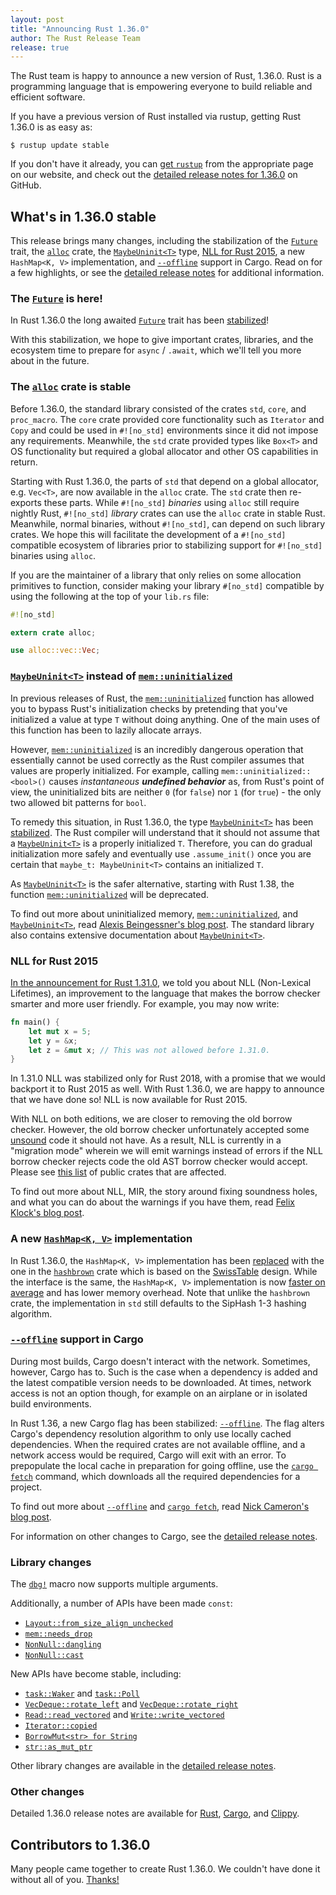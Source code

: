 ```yaml
---
layout: post
title: "Announcing Rust 1.36.0"
author: The Rust Release Team
release: true
---
```


The Rust team is happy to announce a new version of Rust, 1.36.0.
Rust is a programming language that is empowering everyone to build reliable and efficient software.

If you have a previous version of Rust installed via rustup, getting Rust 1.36.0 is as easy as:

```console
$ rustup update stable
```

If you don't have it already, you can [get `rustup`][install] from the appropriate page on our website,
and check out the [detailed release notes for 1.36.0][notes] on GitHub.

[install]: https://www.rust-lang.org/install.html
[notes]: https://github.com/rust-lang/rust/blob/master/RELEASES.md#version-1360-2019-07-04

## What's in 1.36.0 stable

This release brings many changes, including the stabilization of the [`Future`] trait,
the [`alloc`][alloc-crate] crate, the [`MaybeUninit<T>`] type, [NLL for Rust 2015][felix-blog],
a new `HashMap<K, V>` implementation, and [`--offline`] support in Cargo.
Read on for a few highlights, or see the [detailed release notes][notes] for additional information.

### The [`Future`] is here!

[`Future`]: https://doc.rust-lang.org/std/future/trait.Future.html
[pr-future]: https://github.com/rust-lang/rust/pull/59739

In Rust 1.36.0 the long awaited [`Future`] trait has been [stabilized][pr-future]!

With this stabilization, we hope to give important crates, libraries,
and the ecosystem time to prepare for `async` / `.await`,
which we'll tell you more about in the future.

### The [`alloc`][alloc-crate] crate is stable

[alloc-crate]: https://doc.rust-lang.org/alloc/index.html

Before 1.36.0, the standard library consisted of the crates `std`, `core`, and `proc_macro`.
The `core` crate provided core functionality such as `Iterator` and `Copy`
and could be used in `#![no_std]` environments since it did not impose any requirements.
Meanwhile, the `std` crate provided types like `Box<T>` and OS functionality
but required a global allocator and other OS capabilities in return.

Starting with Rust 1.36.0, the parts of `std` that depend on a global allocator, e.g. `Vec<T>`,
are now available in the `alloc` crate. The `std` crate then re-exports these parts.
While `#![no_std]` *binaries* using `alloc` still require nightly Rust,
`#![no_std]` *library* crates can use the `alloc` crate in stable Rust.
Meanwhile, normal binaries, without `#![no_std]`, can depend on such library crates.
We hope this will facilitate the development of a `#![no_std]` compatible ecosystem of libraries
prior to stabilizing support for `#![no_std]` binaries using `alloc`.

If you are the maintainer of a library that only relies on some allocation primitives to function,
consider making your library `#[no_std]` compatible by using the following at the top of your `lib.rs` file:

```rust
#![no_std]

extern crate alloc;

use alloc::vec::Vec;
```

### [`MaybeUninit<T>`] instead of [`mem::uninitialized`]

[`MaybeUninit<T>`]: https://doc.rust-lang.org/std/mem/union.MaybeUninit.html
[`mem::uninitialized`]: https://doc.rust-lang.org/std/mem/fn.uninitialized.html
[gankro-blog]: https://gankro.github.io/blah/initialize-me-maybe/
[pr-60445]: https://github.com/rust-lang/rust/pull/60445

In previous releases of Rust, the [`mem::uninitialized`] function has allowed you to bypass Rust's
initialization checks by pretending that you've initialized a value at type `T` without doing anything.
One of the main uses of this function has been to lazily allocate arrays.

However, [`mem::uninitialized`] is an incredibly dangerous operation that essentially
cannot be used correctly as the Rust compiler assumes that values are properly initialized.
For example, calling `mem::uninitialized::<bool>()` causes *instantaneous __undefined behavior__*
as, from Rust's point of view, the uninitialized bits are neither `0` (for `false`)
nor `1` (for `true`) - the only two allowed bit patterns for `bool`.

To remedy this situation, in Rust 1.36.0, the type [`MaybeUninit<T>`] has been [stabilized][pr-60445].
The Rust compiler will understand that it should not assume that a [`MaybeUninit<T>`] is a properly initialized `T`.
Therefore, you can do gradual initialization more safely and eventually use `.assume_init()`
once you are certain that `maybe_t: MaybeUninit<T>` contains an initialized `T`.

As [`MaybeUninit<T>`] is the safer alternative, starting with Rust 1.38,
the function [`mem::uninitialized`] will be deprecated.

To find out more about uninitialized memory, [`mem::uninitialized`],
and [`MaybeUninit<T>`], read [Alexis Beingessner's blog post][gankro-blog].
The standard library also contains extensive documentation about [`MaybeUninit<T>`].

### NLL for Rust 2015

[nll-2018]: https://blog.rust-lang.org/2018/12/06/Rust-1.31-and-rust-2018.html#non-lexical-lifetimes
[soundness]: https://en.wikipedia.org/wiki/Soundness
[felix-blog]: http://blog.pnkfx.org/blog/2019/06/26/breaking-news-non-lexical-lifetimes-arrives-for-everyone/
[crater-nll]: https://github.com/rust-lang/rust/issues/60680#issuecomment-495089654

[In the announcement for Rust 1.31.0][nll-2018], we told you about NLL (Non-Lexical Lifetimes),
an improvement to the language that makes the borrow checker smarter and more user friendly.
For example, you may now write:

```rust
fn main() {
    let mut x = 5;
    let y = &x;
    let z = &mut x; // This was not allowed before 1.31.0.
}
```

In 1.31.0 NLL was stabilized only for Rust 2018,
with a promise that we would backport it to Rust 2015 as well.
With Rust 1.36.0, we are happy to announce that we have done so! NLL is now available for Rust 2015.

With NLL on both editions, we are closer to removing the old borrow checker.
However, the old borrow checker unfortunately accepted some [unsound][soundness] code it should not have.
As a result, NLL is currently in a "migration mode" wherein we will emit warnings instead
of errors if the NLL borrow checker rejects code the old AST borrow checker would accept.
Please see [this list][crater-nll] of public crates that are affected.

To find out more about NLL, MIR, the story around fixing soundness holes,
and what you can do about the warnings if you have them, read [Felix Klock's blog post][felix-blog].

### A new [`HashMap<K, V>`] implementation

[`hashbrown`]: https://crates.io/crates/hashbrown
[`HashMap<K, V>`]: https://doc.rust-lang.org/std/collections/struct.HashMap.html
[pr-hashbrown]: https://github.com/rust-lang/rust/pull/58623
[SwissTable]: https://abseil.io/blog/20180927-swisstables
[pr-hashbrown-perf]: https://perf.rust-lang.org/compare.html?start=b57fe74a27590289fd657614b8ad1f3eac8a7ad2&end=abade53a649583e40ed07c26ee10652703f09b58&stat=wall-time

In Rust 1.36.0, the `HashMap<K, V>` implementation has been [replaced][pr-hashbrown]
with the one in the [`hashbrown`] crate which is based on the [SwissTable] design.
While the interface is the same, the `HashMap<K, V>` implementation is now
[faster on average][pr-hashbrown-perf] and has lower memory overhead.
Note that unlike the `hashbrown` crate,
the implementation in `std` still defaults to the SipHash 1-3 hashing algorithm.

### [`--offline`] support in Cargo

[`--offline`]: https://doc.rust-lang.org/cargo/commands/cargo-build.html#cargo_build_manifest_options
[`cargo fetch`]: https://doc.rust-lang.org/cargo/commands/cargo-fetch.html
[nrc-blog]: https://www.ncameron.org/blog/cargo-offline/
[relnotes-cargo]: https://github.com/rust-lang/cargo/blob/master/CHANGELOG.md#cargo-136-2019-07-04

During most builds, Cargo doesn't interact with the network.
Sometimes, however, Cargo has to.
Such is the case when a dependency is added and the latest compatible version needs to be downloaded.
At times, network access is not an option though, for example on an airplane or in isolated build environments.

In Rust 1.36, a new Cargo flag has been stabilized: [`--offline`].
The flag alters Cargo's dependency resolution algorithm to only use locally cached dependencies.
When the required crates are not available offline, and a network access would be required,
Cargo will exit with an error.
To prepopulate the local cache in preparation for going offline,
use the [`cargo fetch`] command, which downloads all the required dependencies for a project.

To find out more about [`--offline`] and [`cargo fetch`], read [Nick Cameron's blog post][nrc-blog].

For information on other changes to Cargo, see the [detailed release notes][relnotes-cargo].

### Library changes

[`dbg!`]: https://doc.rust-lang.org/std/macro.dbg.html

The [`dbg!`] macro now supports multiple arguments.

Additionally, a number of APIs have been made `const`:

[`Layout::from_size_align_unchecked`]: https://doc.rust-lang.org/core/alloc/struct.Layout.html#method.from_size_align_unchecked
[`mem::needs_drop`]: https://doc.rust-lang.org/std/mem/fn.needs_drop.html
[`NonNull::dangling`]: https://doc.rust-lang.org/std/ptr/struct.NonNull.html#method.dangling
[`NonNull::cast`]: https://doc.rust-lang.org/std/ptr/struct.NonNull.html#method.cast

- [`Layout::from_size_align_unchecked`]
- [`mem::needs_drop`]
- [`NonNull::dangling`]
- [`NonNull::cast`]

New APIs have become stable, including:

[`Iterator::copied`]: https://doc.rust-lang.org/std/iter/trait.Iterator.html#method.copied
[`VecDeque::rotate_left`]: https://doc.rust-lang.org/std/collections/struct.VecDeque.html#method.rotate_left
[`VecDeque::rotate_right`]: https://doc.rust-lang.org/std/collections/struct.VecDeque.html#method.rotate_right
[`BorrowMut<str> for String`]: https://github.com/rust-lang/rust/pull/60404
[`str::as_mut_ptr`]: https://doc.rust-lang.org/std/primitive.str.html#method.as_mut_ptr
[`pointer::align_offset`]: https://doc.rust-lang.org/std/primitive.pointer.html#method.align_offset
[`Read::read_vectored`]: https://doc.rust-lang.org/std/io/trait.Read.html#method.read_vectored
[`Write::write_vectored`]: https://doc.rust-lang.org/std/io/trait.Write.html#method.write_vectored
[`task::Waker`]: https://doc.rust-lang.org/std/task/struct.Waker.html
[`task::Poll`]: https://doc.rust-lang.org/std/task/enum.Poll.html

- [`task::Waker`] and [`task::Poll`]
- [`VecDeque::rotate_left`] and [`VecDeque::rotate_right`]
- [`Read::read_vectored`] and [`Write::write_vectored`]
- [`Iterator::copied`]
- [`BorrowMut<str> for String`]
- [`str::as_mut_ptr`]

Other library changes are available in the [detailed release notes][notes].

### Other changes

[relnotes-clippy]: https://github.com/rust-lang/rust-clippy/blob/master/CHANGELOG.md#rust-136

Detailed 1.36.0 release notes are available for [Rust][notes],
[Cargo][relnotes-cargo], and [Clippy][relnotes-clippy].

## Contributors to 1.36.0

Many people came together to create Rust 1.36.0. We couldn't have done it
without all of you. [Thanks!](https://thanks.rust-lang.org/rust/1.36.0/)
